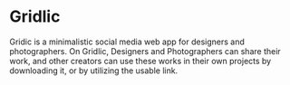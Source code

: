 # Gridlic 

Gridic is a minimalistic social media web app for designers and photographers.
On Gridlic, Designers and Photographers can share their work, and other creators can use these works in their own projects by downloading it,
or by utilizing the usable link.
